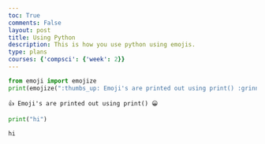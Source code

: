 ```yaml
---
toc: True
comments: False
layout: post
title: Using Python
description: This is how you use python using emojis.
type: plans
courses: {'compsci': {'week': 2}}
---
```


```python
from emoji import emojize
print(emojize(":thumbs_up: Emoji's are printed out using print() :grinning_face:"))
```

    👍 Emoji's are printed out using print() 😀



```python
print("hi")
```

    hi

